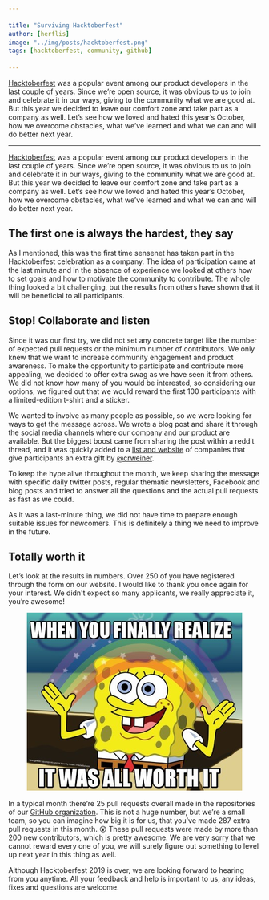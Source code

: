 ```yaml
---

title: "Surviving Hacktoberfest"
author: [herflis]
image: "../img/posts/hacktoberfest.png"
tags: [hacktoberfest, community, github]

---
```


[Hacktoberfest](https://hacktoberfest.digitalocean.com/) was a popular event among our product developers in the last couple of years. Since we’re open source, it was obvious to us to join and celebrate it in our ways, giving to the community what we are good at. But this year we decided to leave our comfort zone and take part as a company as well. Let’s see how we loved and hated this year’s October, how we overcome obstacles, what we’ve learned and what we can and will do better next year.

---

[Hacktoberfest](https://hacktoberfest.digitalocean.com/) was a popular event among our product developers in the last couple of years. Since we’re open source, it was obvious to us to join and celebrate it in our ways, giving to the community what we are good at. But this year we decided to leave our comfort zone and take part as a company as well. Let’s see how we loved and hated this year’s October, how we overcome obstacles, what we’ve learned and what we can and will do better next year.

## The first one is always the hardest, they say

As I mentioned, this was the first time sensenet has taken part in the Hacktoberfest celebration as a company. The idea of participation came at the last minute and in the absence of experience we looked at others how to set goals and how to motivate the community to contribute. The whole thing looked a bit challenging, but the results from others have shown that it will be beneficial to all participants.

## Stop! Collaborate and listen

Since it was our first try, we did not set any concrete target like the number of expected pull requests or the minimum number of contributors. We only knew that we want to increase community engagement and product awareness. To make the opportunity to participate and contribute more appealing, we decided to offer extra swag as we have seen it from others. We did not know how many of you would be interested, so considering our options, we figured out that we would reward the first 100 participants with a limited-edition t-shirt and a sticker.

We wanted to involve as many people as possible, so we were looking for ways to get the message across. We wrote a blog post and share it through the social media channels where our company and our product are available. But the biggest boost came from sharing the post within a reddit thread, and it was quickly added to a [list and website](https://hacktoberfestswaglist.com/) of companies that give participants an extra gift by [@crweiner](https://github.com/crweiner).

To keep the hype alive throughout the month, we keep sharing the message with specific daily twitter posts, regular thematic newsletters, Facebook and blog posts and tried to answer all the questions and the actual pull requests as fast as we could.

As it was a last-minute thing, we did not have time to prepare enough suitable issues for newcomers. This is definitely a thing we need to improve in the future.

## Totally worth it

Let’s look at the results in numbers. Over 250 of you have registered through the form on our website. I would like to thank you once again for your interest. We didn't expect so many applicants, we really appreciate it, you’re awesome!

<p align="center">
  <img src="/img/posts/worth-it.jpg">
</p>

In a typical month there’re 25 pull requests overall made in the repositories of our [GitHub organization](https://github.com/SenseNet). This is not a huge number, but we’re a small team, so you can imagine how big it is for us, that you’ve made 287 extra pull requests in this month. 😲 These pull requests were made by more than 200 new contributors, which is pretty awesome. We are very sorry that we cannot reward every one of you, we will surely figure out something to level up next year in this thing as well.

Although Hacktoberfest 2019 is over, we are looking forward to hearing from you anytime. All your feedback and help is important to us, any ideas, fixes and questions are welcome.
